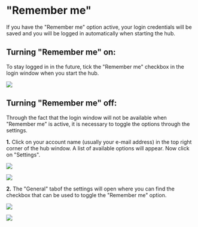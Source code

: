# "Remember me"

If you have the "Remember me" option active, your login credentials will be saved and you will be logged in automatically when starting the hub.

## Turning "Remember me" on:

To stay logged in in the future, tick the "Remember me" checkbox in the login window when you start the hub.

![](../../../.gitbook/assets/iVP\_launcher\_login\_remember\_user.jpg)

## Turning "Remember me" off:

Through the fact that the login window will not be available when "Remember me" is active, it is necessary to toggle the options through the settings.

**1.** Click on your account name (usually your e-mail address) in the top right corner of the hub window. A list of available options will appear. Now click on "Settings".

![](../../../.gitbook/assets/launcher_mail.jpg)

![](../../../.gitbook/assets/launcher_settings.jpg)

**2.** The "General" tabof the settings will open where you can find the checkbox that can be used to toggle the "Remember me" option.

![](../../../.gitbook/assets/iVP\_launcher\_settings\_general\_tab.jpg)

![](../../../.gitbook/assets/iVP\_launcher\_settings\_general\_remember\_user.jpg)
